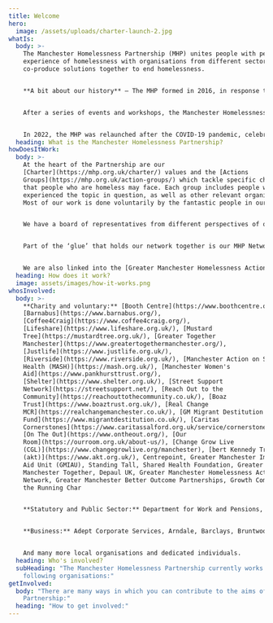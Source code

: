 ```yaml
---
title: Welcome
hero:
  image: /assets/uploads/charter-launch-2.jpg
whatIs:
  body: >-
    The Manchester Homelessness Partnership (MHP) unites people with personal
    experience of homelessness with organisations from different sectors, to
    co-produce solutions together to end homelessness.


    **A bit about our history** – The MHP formed in 2016, in response to growing concerns about high levels of visible rough sleepers in Manchester city centre, and indicators showing that all forms of homelessness were on the rise across Manchester at a rate which was higher than the national average.  There was a recognition that more needed to be done to address homelessness in Manchester – but we also needed to change the way in which it's done. 


    After a series of events and workshops, the Manchester Homelessness Partnership was formed, bringing together cross-sector organisations and people who have experienced homelessness, to tackle homelessness in Manchester.


    In 2022, the MHP was relaunched after the COVID-19 pandemic, celebrating the successes of the Partnership so far, while also recognising that we need to continue working together and adapting our response to end homelessness in Manchester.
  heading: What is the Manchester Homelessness Partnership?
howDoesItWork:
  body: >-
    At the heart of the Partnership are our
    [Charter](https://mhp.org.uk/charter/) values and the [Actions
    Groups](https://mhp.org.uk/action-groups/) which tackle specific challenges
    that people who are homeless may face. Each group includes people who have
    experienced the topic in question, as well as other relevant organisations.
    Most of our work is done voluntarily by the fantastic people in our network.


    We have a board of representatives from different perspectives of our city which meets to use its collective influence to remove systemic blockages. 


    Part of the ‘glue’ that holds our network together is our MHP Network and Communications Worker, a post hosted by [Macc](https://manchestercommunitycentral.org/about-us) and funded by MCC, the NHS and the Covid Recovery Fund via Young Manchester. 


    We are also linked into the [Greater Manchester Homelessness Action Network](https://www.gmhan.net/).
  heading: How does it work?
  image: assets/images/how-it-works.png
whosInvolved:
  body: >-
    **Charity and voluntary:** [Booth Centre](https://www.boothcentre.org.uk/),
    [Barnabus](https://www.barnabus.org/),
    [Coffee4Craig](https://www.coffee4craig.org/),
    [Lifeshare](https://www.lifeshare.org.uk/), [Mustard
    Tree](https://mustardtree.org.uk/), [Greater Together
    Manchester](https://www.greatertogethermanchester.org/),
    [Justlife](https://www.justlife.org.uk/),
    [Riverside](https://www.riverside.org.uk/), [Manchester Action on Street
    Health (MASH)](https://mash.org.uk/), [Manchester Women's
    Aid](https://www.pankhursttrust.org/),
    [Shelter](https://www.shelter.org.uk/), [Street Support
    Network](https://streetsupport.net/), [Reach Out to the
    Community](https://reachouttothecommunity.co.uk/), [Boaz
    Trust](https://www.boaztrust.org.uk/), [Real Change
    MCR](https://realchangemanchester.co.uk/), [GM Migrant Destitution
    Fund](https://www.migrantdestitution.co.uk/), [Caritas
    Cornerstones](https://www.caritassalford.org.uk/service/cornerstone-centre/),
    [On The Out](https://www.ontheout.org/), [Our
    Room](https://ourroom.org.uk/about-us/), [Change Grow Live
    (CGL)](https://www.changegrowlive.org/manchester), [bert Kennedy Trust
    (akt)](https://www.akt.org.uk/), Centrepoint, Greater Manchester Immigration
    Aid Unit (GMIAU), Standing Tall, Shared Health Foundation, Greater
    Manchester Together, Depaul UK, Greater Manchester Homelessness Action
    Network, Greater Manchester Better Outcome Partnerships, Growth Company and
    the Running Char


    **Statutory and Public Sector:** Department for Work and Pensions, Greater Manchester Combined Authority, Greater Manchester Police, Greater Manchester Probation, Manchester City Council - including MCC Commissioning, Rough Sleeper Team and MCC Work and Skills, NHS, Riverside Housing, Urban Village Medical Practice and Manchester Metropolitan University.


    **Business:** Adept Corporate Services, Arndale, Barclays, Bruntwood, CityCo, HSBC, Laing O’Rourke, Lloyds Banking Group, Radical Recruit and the Greater Manchester Academies Trust.


    And many more local organisations and dedicated individuals.
  heading: Who's involved?
  subHeading: "The Manchester Homelessness Partnership currently works with the
    following organisations:"
getInvolved:
  body: "There are many ways in which you can contribute to the aims of the
    Partnership:"
  heading: "How to get involved:"
---
```

